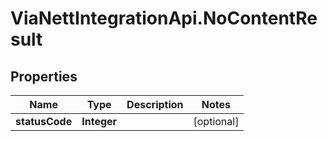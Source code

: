 # ViaNettIntegrationApi.NoContentResult

## Properties
Name | Type | Description | Notes
------------ | ------------- | ------------- | -------------
**statusCode** | **Integer** |  | [optional] 


